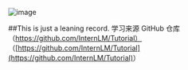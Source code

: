 ![image](https://github.com/user-attachments/assets/1af644de-307c-4197-b65c-c40fd5fcc0f0)



##This is just a leaning record.
学习来源 GitHub 仓库（https://github.com/InternLM/Tutorial） （<u>[https://github.com/InternLM/Tutorial](https://github.com/InternLM/Tutorial)</u>）
